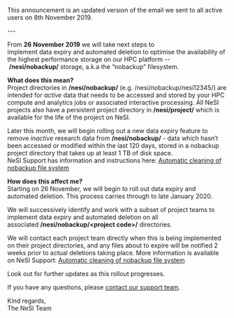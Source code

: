 <span class="wysiwyg-font-size-small">This announcement is an updated
version of the email we sent to all active users on 8th November
2019.</span>

<span class="wysiwyg-font-size-small">---</span>

From **26 November 2019** we will take next steps to implement <span
class="il">data</span> <span class="il">expiry</span> and automated
deletion to optimise the availability of the highest performance storage
on our HPC platform -- **/<span
class="il">nesi</span>/nobackup/** storage, a.k.a the “nobackup”
filesystem.

**What does this mean?**  
Project directories in **/<span class="il">nesi</span>/nobackup/** (e.g.
/<span class="il">nesi</span>/nobackup/nesi12345/) are intended
for *active* <span class="il">data</span> that needs to be accessed and
stored by your HPC compute and analytics jobs or associated interactive
processing. All NeSI projects also have a persistent project directory
in **/nesi/project/** which is available for the life of the project on
NeSI.

Later this month, we will begin rolling out a new <span
class="il">data</span> <span class="il">expiry</span> feature to
remove *inactive* research <span class="il">data</span> from **/<span
class="il">nesi</span>/nobackup/** - <span class="il">data</span> which
hasn’t been accessed or modified within the last 120 days, stored in a
nobackup project directory that takes up at least 1 TB of disk space.  
<span class="il">NeSI</span> Support has information and instructions
here: [Automatic cleaning of nobackup file
system](https://support.nesi.org.nz/hc/en-gb/articles/360001162856)

**How does this affect me?**  
Starting on 26 November, we will begin to roll out <span
class="il">data</span> <span class="il">expiry</span> and automated
deletion. This process carries through to late January 2020.  
  
We will successively identify and work with a subset of project teams to
implement <span class="il">data</span> <span
class="il">expiry</span> and automated deletion on all
associated **/<span class="il">nesi</span>/nobackup/&lt;project
code&gt;/** directories.  
  
We will contact each project team directly when this is being
implemented on their project directories, and any files about to <span
class="il">expire</span> will be notified 2 weeks prior to actual
deletions taking place. More information is available on <span
class="il">NeSI</span> Support: [Automatic cleaning of nobackup file
system](https://support.nesi.org.nz/hc/en-gb/articles/360001162856)

Look out for further updates as this rollout progresses.  
  
If you have any questions, please [contact our support
team](https://support.nesi.org.nz/hc/requests/new).  
  
Kind regards,  
The <span class="il">NeSI</span> Team
